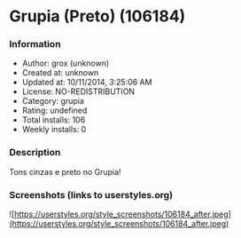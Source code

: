 # Grupia (Preto) (106184)

### Information
- Author: grox (unknown)
- Created at: unknown
- Updated at: 10/11/2014, 3:25:06 AM
- License: NO-REDISTRIBUTION
- Category: grupia
- Rating: undefined
- Total installs: 106
- Weekly installs: 0


### Description
Tons cinzas e preto no Grupia!


### Screenshots (links to userstyles.org)
![https://userstyles.org/style_screenshots/106184_after.jpeg](https://userstyles.org/style_screenshots/106184_after.jpeg)


